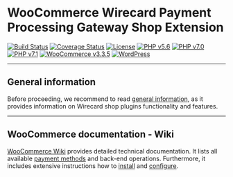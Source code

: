 # WooCommerce Wirecard Payment Processing Gateway Shop Extension

[![Build Status](https://travis-ci.org/wirecard/woocommerce-ee.svg?branch=master)](https://travis-ci.org/wirecard/magento2-ee)
[![Coverage Status](https://coveralls.io/repos/github/wirecard/woocommerce-ee/badge.svg?branch=master)](https://coveralls.io/github/wirecard/woocommerce-ee?branch=master)
[![License](https://img.shields.io/badge/license-GPLv3-blue.svg)](https://raw.githubusercontent.com/wirecard/woocommerce-ee/master/LICENSE)
[![PHP v5.6](https://img.shields.io/badge/php-v5.6-yellow.svg)](http://www.php.net)
[![PHP v7.0](https://img.shields.io/badge/php-v7.0-yellow.svg)](http://www.php.net)
[![PHP v7.1](https://img.shields.io/badge/php-v7.1-yellow.svg)](http://www.php.net)
[![WooCommerce v3.3.5](https://img.shields.io/badge/WooCommerce-v3.3.5-green.svg)](https://woocommerce.com/)
[![WordPress](https://img.shields.io/badge/WordPress-v4.9.5-green.svg)](https://wordpress.org/)

***
## General information 
Before proceeding, we recommend to read [general information](https://github.com/wirecard/woocommerce-ee/wiki/Wirecard-Shop-Plugins-General-Information), as it provides information on Wirecard shop plugins functionality and features.

***
## WooCommerce documentation - Wiki

[WooCommerce Wiki](https://github.com/wirecard/woocommerce-ee/wiki) provides detailed technical documentation.
It lists all available [payment methods](https://github.com/wirecard/woocommerce-ee/wiki#supported-payment-methods) and back-end operations.
Furthermore, it includes extensive instructions how to [install](https://github.com/wirecard/woocommerce-ee/wiki/Installation) and [configure](https://github.com/wirecard/woocommerce-ee/wiki/Configuration).
